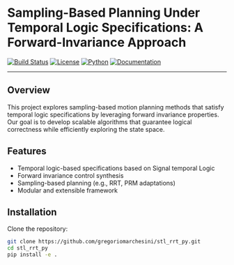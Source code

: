 # Sampling-Based Planning Under Temporal Logic Specifications: A Forward-Invariance Approach

[![Build Status](https://img.shields.io/badge/build-passing-brightgreen)](https://shields.io/)
[![License](https://img.shields.io/badge/license-MIT-blue)](LICENSE)
[![Python](https://img.shields.io/badge/python-3.11%2B-blue)](https://www.python.org/)
[![Documentation](https://img.shields.io/badge/docs-available-lightgrey)](https://your-docs-link-here.com)

---

## Overview

This project explores sampling-based motion planning methods that satisfy temporal logic specifications by leveraging forward invariance properties.  
Our goal is to develop scalable algorithms that guarantee logical correctness while efficiently exploring the state space.

## Features

- Temporal logic-based specifications based on Signal temporal Logic
- Forward invariance control synthesis
- Sampling-based planning (e.g., RRT, PRM adaptations)
- Modular and extensible framework

## Installation

Clone the repository:

```bash
git clone https://github.com/gregoriomarchesini/stl_rrt_py.git
cd stl_rrt_py
pip install -e .
```





